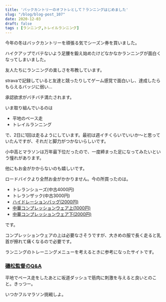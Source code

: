 ```yaml
---
title: 'バックカントリーのオフトレとして？ランニングはじめました'
slug: "/blog/blog-post_107"
date: 2020-12-03
draft: false
tags : [ランニング,トレイルランニング]
---
```


今年の冬はバックカントリーを頑張る気でシーズン券を買いました。

ハイクアップでバテないよう足腰を鍛え始めたけどなかなかランニングが面白くなってしまいました。

友人たちにランニングの楽しさを布教しています。

stravaで記録していると友達と競ったりしてゲーム感覚で面白いし、達成したらもらえるバッジに弱い...

承認欲求がバチバチ満たされます。

いま取り組んでいるのは

- 平地のペース走
- トレイルランニング

で、2日に1回は走るようにしています。最初は週イチくらいでいいか〜と思っていたんですが、それだと脚力がつかないらしいです。

小中高とマラソンは万年最下位だったので、一度締まった足になってみたいという憧れがあります。

他にもお金がかからないのも嬉しいです。

ロードバイクより全然お金がかかりません。今の所買ったのは。

- トレランシューズ(中古4000円)
- トレランザック(中古3000円)
- [ハイドレーションバッグ(2000円)](https://www.amazon.co.jp/dp/B08G4YLSXH/?tag=5an0-22)
- [中華コンプレッションウェア上(1000円)](https://www.amazon.co.jp/dp/B08DTHHZ8Z/?tag=5an0-22)
- [中華コンプレッションウェア下(2000円)](https://www.amazon.co.jp/dp/B07P5C741L/?tag=5an0-22)

です。

コンプレッションウェアの上は必要なさそうですが、大きめの服で長く走ると乳首が擦れて痛くなるので必要です。

ランニングのトレーニングメニューを考えるときに参考になったサイトです。


### [磯松監督のQ&A](https://www.konicaminolta.com/jp-ja/runpro/running/knowledge/teach/training/index.html)


平地でペース走をしたあとに坂道ダッシュで筋肉に刺激を与えると良いとのこと。きっつー。

いつかフルマラソン挑戦しよ。

